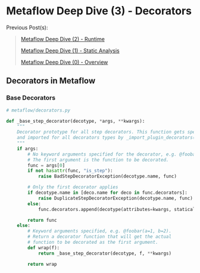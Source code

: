# Metaflow Deep Dive (3) - Decorators

Previous Post(s):
> [Metaflow Deep Dive (2) - Runtime](./metaflow-deep-dive-2.md)
>
> [Metaflow Deep Dive (1) - Static Analysis](./metaflow-deep-dive-1.md)
> 
> [Metaflow Deep Dive (0) - Overview](./metaflow-deep-dive-0.md)

## Decorators in Metaflow

### Base Decorators

```python
# metaflow/decorators.py

def _base_step_decorator(decotype, *args, **kwargs):
    """
    Decorator prototype for all step decorators. This function gets specialized
    and imported for all decorators types by _import_plugin_decorators().
    """
    if args:
        # No keyword arguments specified for the decorator, e.g. @foobar.
        # The first argument is the function to be decorated.
        func = args[0]
        if not hasattr(func, "is_step"):
            raise BadStepDecoratorException(decotype.name, func)

        # Only the first decorator applies
        if decotype.name in [deco.name for deco in func.decorators]:
            raise DuplicateStepDecoratorException(decotype.name, func)
        else:
            func.decorators.append(decotype(attributes=kwargs, statically_defined=True))

        return func
    else:
        # Keyword arguments specified, e.g. @foobar(a=1, b=2).
        # Return a decorator function that will get the actual
        # function to be decorated as the first argument.
        def wrap(f):
            return _base_step_decorator(decotype, f, **kwargs)

        return wrap
```